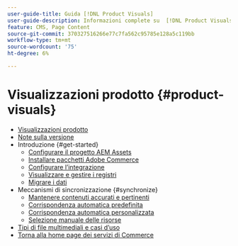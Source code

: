```yaml
---
user-guide-title: Guida [!DNL Product Visuals]
user-guide-description: Informazioni complete su  [!DNL Product Visuals]  basate sull'integrazione di AEM Assets per amministratori di Adobe Commerce e Magento Open Source e per gli esperti di marketing e-commerce.
feature: CMS, Page Content
source-git-commit: 370327516266e77c7fa562c95785e128a5c119bb
workflow-type: tm+mt
source-wordcount: '75'
ht-degree: 6%

---
```



# Visualizzazioni prodotto {#product-visuals}

- [Visualizzazioni prodotto](overview.md)
- [Note sulla versione](release-notes.md)
- Introduzione {#get-started}
   - [Configurare il progetto AEM Assets](get-started/configure-aem.md)
   - [Installare pacchetti Adobe Commerce](get-started/configure-commerce.md)
   - [Configurare l’integrazione](get-started/setup-synchronization.md)
   - [Visualizzare e gestire i registri](get-started/logs.md)
   - [Migrare i dati](get-started/migrate-data.md)
- Meccanismi di sincronizzazione {#synchronize}
   - [Mantenere contenuti accurati e pertinenti](synchronize/commerce-content.md)
   - [Corrispondenza automatica predefinita](synchronize/default-match.md)
   - [Corrispondenza automatica personalizzata](synchronize/custom-match.md)
   - [Selezione manuale delle risorse](synchronize/asset-selector-integration.md)
- [Tipi di file multimediali e casi d’uso](manage-assets.md)
- [Torna alla home page dei servizi di Commerce](https://experienceleague.adobe.com/en/docs/commerce/user-guides/home)
